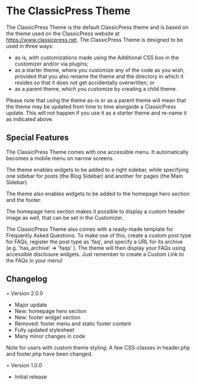 # The ClassicPress Theme

The ClassicPress Theme is the default ClassicPress theme and is based on the theme used on the ClassicPress website at https://www.classicpress.net. The ClassicPress Theme is designed to be used in three ways:
- as is, with customizations made using the Additional CSS box in the customizer and/or via plugins;
- as a starter theme, where you customize any of the code as you wish, provided that you also rename the theme and the directory in which it resides so that it does not get accidentally overwritten; or
- as a parent theme, which you customize by creating a child theme.

Please note that using the theme as-is or as a parent theme will mean that the theme may be updated from time to time alongside a ClassicPress update. This will not happen if you use it as a starter theme and re-name it as indicated above.

## Special Features
The ClassicPress Theme comes with one accessible menu. It automatically becomes a mobile menu on narrow screens.

The theme enables widgets to be added to a right sidebar, while specifying one sidebar for posts (the Blog Sidebar) and another for pages (the Main Sidebar).

The theme also enables widgets to be added to the homepage hero section and the footer.

The homepage hero section makes it possible to display a custom header image as well, that can be set in the Customizer.

The ClassicPress Theme also comes with a ready-made template for Frequently Asked Questions. To make use of this, create a custom post type for FAQs, register the post type as 'faq', and specify a URL for its archive (e.g. 'has_archive' => 'faqs' ). The theme will then display your FAQs using accessible disclosure widgets. Just remember to create a Custom Link to the FAQs in your menu!

## Changelog
= Version 2.0.0
* Major update
* New: homepage hero section
* New: footer widget section
* Removed: footer menu and static footer content
* Fully updated stylesheet
* Many minor changes in code

Note for users with custom theme styling:
A few CSS-classes in header.php and footer.php have been changed.

= Version 1.0.0
* Initial release
